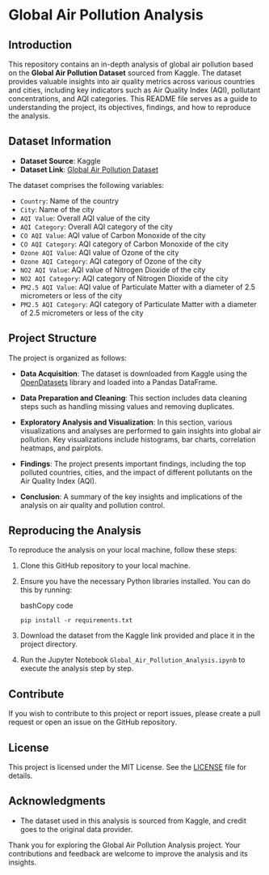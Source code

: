 # Global Air Pollution Analysis

## Introduction

This repository contains an in-depth analysis of global air pollution based on the **Global Air Pollution Dataset** sourced from Kaggle. The dataset provides valuable insights into air quality metrics across various countries and cities, including key indicators such as Air Quality Index (AQI), pollutant concentrations, and AQI categories. This README file serves as a guide to understanding the project, its objectives, findings, and how to reproduce the analysis.

## Dataset Information

-   **Dataset Source**: Kaggle
-   **Dataset Link**: [Global Air Pollution Dataset](https://www.kaggle.com/datasets/hasibalmuzdadid/global-air-pollution-dataset)

The dataset comprises the following variables:

-   `Country`: Name of the country
-   `City`: Name of the city
-   `AQI Value`: Overall AQI value of the city
-   `AQI Category`: Overall AQI category of the city
-   `CO AQI Value`: AQI value of Carbon Monoxide of the city
-   `CO AQI Category`: AQI category of Carbon Monoxide of the city
-   `Ozone AQI Value`: AQI value of Ozone of the city
-   `Ozone AQI Category`: AQI category of Ozone of the city
-   `NO2 AQI Value`: AQI value of Nitrogen Dioxide of the city
-   `NO2 AQI Category`: AQI category of Nitrogen Dioxide of the city
-   `PM2.5 AQI Value`: AQI value of Particulate Matter with a diameter of 2.5 micrometers or less of the city
-   `PM2.5 AQI Category`: AQI category of Particulate Matter with a diameter of 2.5 micrometers or less of the city

## Project Structure

The project is organized as follows:

-   **Data Acquisition**: The dataset is downloaded from Kaggle using the [OpenDatasets](https://github.com/JovianML/opendatasets) library and loaded into a Pandas DataFrame.
    
-   **Data Preparation and Cleaning**: This section includes data cleaning steps such as handling missing values and removing duplicates.
    
-   **Exploratory Analysis and Visualization**: In this section, various visualizations and analyses are performed to gain insights into global air pollution. Key visualizations include histograms, bar charts, correlation heatmaps, and pairplots.
    
-   **Findings**: The project presents important findings, including the top polluted countries, cities, and the impact of different pollutants on the Air Quality Index (AQI).
    
-   **Conclusion**: A summary of the key insights and implications of the analysis on air quality and pollution control.
    

## Reproducing the Analysis

To reproduce the analysis on your local machine, follow these steps:

1.  Clone this GitHub repository to your local machine.
    
2.  Ensure you have the necessary Python libraries installed. You can do this by running:
    
    bashCopy code
    
    `pip install -r requirements.txt` 
    
3.  Download the dataset from the Kaggle link provided and place it in the project directory.
    
4.  Run the Jupyter Notebook `Global_Air_Pollution_Analysis.ipynb` to execute the analysis step by step.
    

## Contribute

If you wish to contribute to this project or report issues, please create a pull request or open an issue on the GitHub repository.

## License

This project is licensed under the MIT License. See the [LICENSE](https://github.com/laibashakil/global-air-pollution-analysis/blob/main/LICENSE) file for details.

## Acknowledgments

-   The dataset used in this analysis is sourced from Kaggle, and credit goes to the original data provider.

Thank you for exploring the Global Air Pollution Analysis project. Your contributions and feedback are welcome to improve the analysis and its insights.
